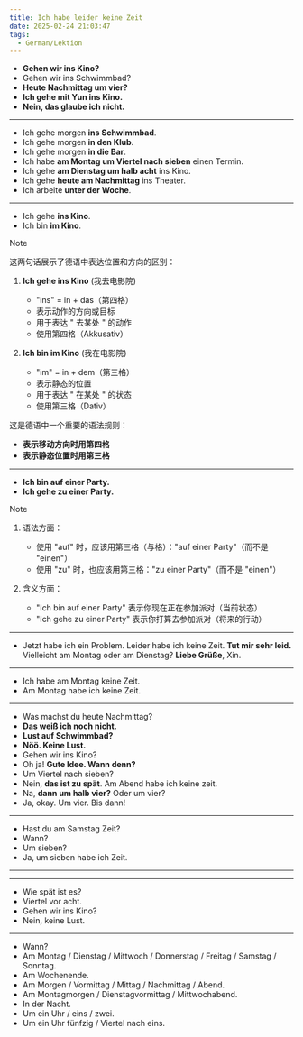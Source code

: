 ```yaml
---
title: Ich habe leider keine Zeit
date: 2025-02-24 21:03:47
tags:
  - German/Lektion
---
```

- **Gehen wir ins Kino?**
- Gehen wir ins Schwimmbad?
- **Heute Nachmittag um vier?**
- **Ich gehe mit Yun ins Kino.**
- **Nein, das glaube ich nicht.**
---
- Ich gehe morgen **ins Schwimmbad**.
- Ich gehe morgen **in den Klub**.
- Ich gehe morgen **in die Bar**.
- Ich habe **am Montag um Viertel nach sieben** einen Termin.
- Ich gehe **am Dienstag um halb acht** ins Kino.
- Ich gehe **heute am Nachmittag** ins Theater.
- Ich arbeite **unter der Woche**.
---
- Ich gehe **ins Kino**.
- Ich bin **im Kino**.

> [!NOTE]  
> 这两句话展示了德语中表达位置和方向的区别：
>
> 1. **Ich gehe ins Kino** (我去电影院)
>    - "ins" = in + das（第四格）
>    - 表示动作的方向或目标
>    - 用于表达 " 去某处 " 的动作
>    - 使用第四格（Akkusativ）
>
> 2. **Ich bin im Kino** (我在电影院)
>    - "im" = in + dem（第三格）
>    - 表示静态的位置
>    - 用于表达 " 在某处 " 的状态
>    - 使用第三格（Dativ）
>
> 这是德语中一个重要的语法规则：
> - **表示移动方向时用第四格**
> - **表示静态位置时用第三格**

---
- **Ich bin auf einer Party.**
- **Ich gehe zu einer Party.**

> [!NOTE]
>
> 1. 语法方面：
>    - 使用 "auf" 时，应该用第三格（与格）："auf einer Party"（而不是 "einen"）
>    - 使用 "zu" 时，也应该用第三格："zu einer Party"（而不是 "einen"）
>
> 2. 含义方面：
>    - "Ich bin auf einer Party" 表示你现在正在参加派对（当前状态）
>    - "Ich gehe zu einer Party" 表示你打算去参加派对（将来的行动）

---
- Jetzt habe ich ein Problem. Leider habe ich keine Zeit. **Tut mir sehr leid.** Vielleicht am Montag oder am Dienstag? **Liebe Grüße**, Xin.
---
- Ich habe am Montag keine Zeit.
- Am Montag habe ich keine Zeit.
---
- Was machst du heute Nachmittag?
- **Das weiß ich noch nicht.**
- **Lust auf Schwimmbad?**
- **Nöö. Keine Lust.**
- Gehen wir ins Kino?
- Oh ja! **Gute Idee. Wann denn?**
- Um Viertel nach sieben?
- Nein, **das ist zu spät**. Am Abend habe ich keine zeit.
- Na, **dann um halb vier?** Oder um vier?
- Ja, okay. Um vier. Bis dann!
---
- Hast du am Samstag Zeit?
- Wann?
- Um sieben?
- Ja, um sieben habe ich Zeit.
---

---
- Wie spät ist es?
- Viertel vor acht.
- Gehen wir ins Kino?
- Nein, keine Lust.
---
- Wann?
- Am Montag / Dienstag / Mittwoch / Donnerstag / Freitag / Samstag / Sonntag.
- Am Wochenende.
- Am Morgen / Vormittag / Mittag / Nachmittag / Abend.
- Am Montagmorgen / Dienstagvormittag / Mittwochabend.
- In der Nacht.
- Um ein Uhr / eins / zwei.
- Um ein Uhr fünfzig / Viertel nach eins.
